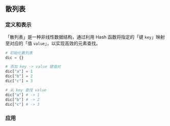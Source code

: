## 散列表

### 定义和表示

「散列表」是一种非线性数据结构，通过利用 Hash 函数将指定的「键 `key`」映射至对应的「值 `value`」，以实现高效的元素查找。

```python
# 初始化散列表
dic = {}

# 添加 key -> value 键值对
dic["a"] = 1
dic["b"] = 2
dic["c"] = 3

# 从 key 查找 value
dic["a"] # -> 1
dic["b"] # -> 2
dic["c"] # -> 3

```

### 应用

